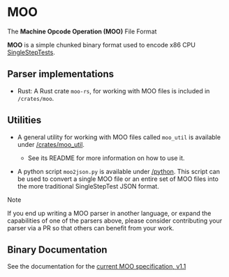 # MOO

The **Machine Opcode Operation (MOO)** File Format

**MOO** is a simple chunked binary format used to encode x86 CPU [SingleStepTests](https://github.com/singleStepTests/).

## Parser implementations

- Rust: A Rust crate `moo-rs`, for working with MOO files is included in `/crates/moo`.

## Utilities

- A general utility for working with MOO files called `moo_util` is available
  under [/crates/moo_util](/crates/moo_util/README.md).
    - See its README for more information on how to use it.

- A python script `moo2json.py` is available under [/python](/python). This script can be used to convert a single MOO
  file or an entire set of MOO files into the more traditional SingleStepTest JSON format.

> [!NOTE]  
> If you end up writing a MOO parser in another language, or expand the capabilities of one of the parsers above,
> please consider contributing your parser via a PR so that others can benefit from your work.

## Binary Documentation

See the documentation for the [current MOO specification, v1.1](/doc/moo_format_v1.md)
